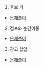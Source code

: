 1. 후보 키
* [문제풀이](https://ht.oopy.io/bb8a3494-cd8c-4e06-9a39-6d4806abad25)
2. 점프와 순간이동
* [문제풀이](https://ht.oopy.io/edfcbfb2-89ea-48e3-8984-79a0c0a2c0ba)
3. 광고 삽입
* [문제풀이](https://ht.oopy.io/28abb444-1ed7-4e44-8749-9074cb170787)